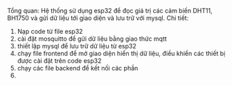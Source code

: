 Tổng quan:
Hệ thống sử dụng esp32 để đọc giá trị các cảm biến DHT11, BH1750 và gửi dữ liệu tới giao diện và lưu trữ với mysql.
Chi tiết:
1. Nạp code từ file esp32
2. cài đặt mosquitto để gửi dữ liệu bằng giao thức mqtt
3. thiết lập mysql để lưu trữ dữ liệu từ esp32
4. chạy file frontend để mở giao diện hiển thị dữ liệu, điều khiển các thiết bị được cài đặt trên code esp32
5. chạy các file backend để kết nối các phần
6. 
